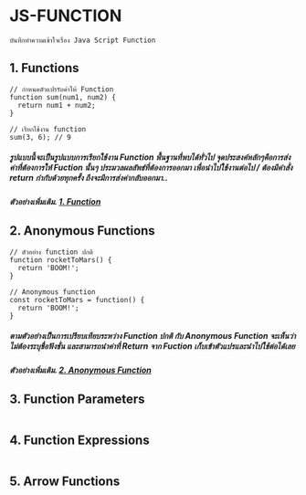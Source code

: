 # JS-FUNCTION 
    บันทึกทำความเข้าใจเรื่อง Java Script Function 

## 1. Functions

```
// กำหนดตัวแปรรับค่าให้ Function
function sum(num1, num2) {
  return num1 + num2;
}

// เรียกใช้งาน function
sum(3, 6); // 9

```
##### รูปแบบนี้จะเป็นรูปแบบการเรียกใช้งาน Function พื้นฐานที่พบได้ทั่วไป จุดประสงค์หลักๆคือการส่งค่าที่ต้องการให้ Fuction นั้นๆ ประมวลผลลัพธ์ที่ต้องการออกมา เพื่อนำไปใช้งานต่อไป / ต้องมีคำสั่ง return กำกับด้วยทุกครั้ง ถึงจะมีการส่งค่ากลับออกมา..
##### ตัวอย่างเพิ่มเติม. <a href = "https://github.com/issarapong/JS-FUCNTION/tree/main/1.Functions">1. Function</a>

## 2. Anonymous Functions

```
// ตัวอย่าง function ปกติ
function rocketToMars() {
  return 'BOOM!';
}

// Anonymous function
const rocketToMars = function() {
  return 'BOOM!';
}
```
##### ตามตัวอย่างเป็นการเปรียบเทียบระหว่าง Function ปกติ กับ Anonymous Function  จะเห็นว่า ไม่ต้องระบุชื่อฟังชั่น และสามารถนำค่าที่ Return จาก Fuction เก็บเข้าตัวแปรและนำไปใช้ต่อได้เลย

##### ตัวอย่างเพิ่มเติม. <a href = "https://github.com/issarapong/JS-FUCNTION/tree/main/2.Anonymous%20Functions">2. Anonymous Function</a>

## 3. Function Parameters

```

```


## 4. Function Expressions

```

```


## 5. Arrow Functions

```

```


